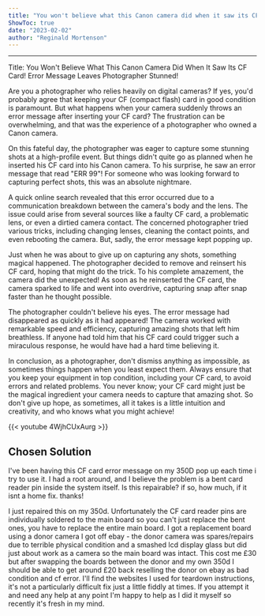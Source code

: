 ```yaml
---
title: "You won't believe what this Canon camera did when it saw its CF Card! Error message leaves photographer stunned!"
ShowToc: true 
date: "2023-02-02"
author: "Reginald Mortenson"
---
```

*****
Title: You Won't Believe What This Canon Camera Did When It Saw Its CF Card! Error Message Leaves Photographer Stunned!

Are you a photographer who relies heavily on digital cameras? If yes, you'd probably agree that keeping your CF (compact flash) card in good condition is paramount. But what happens when your camera suddenly throws an error message after inserting your CF card? The frustration can be overwhelming, and that was the experience of a photographer who owned a Canon camera.

On this fateful day, the photographer was eager to capture some stunning shots at a high-profile event. But things didn't quite go as planned when he inserted his CF card into his Canon camera. To his surprise, he saw an error message that read "ERR 99"! For someone who was looking forward to capturing perfect shots, this was an absolute nightmare.

A quick online search revealed that this error occurred due to a communication breakdown between the camera's body and the lens. The issue could arise from several sources like a faulty CF card, a problematic lens, or even a dirtied camera contact. The concerned photographer tried various tricks, including changing lenses, cleaning the contact points, and even rebooting the camera. But, sadly, the error message kept popping up.

Just when he was about to give up on capturing any shots, something magical happened. The photographer decided to remove and reinsert his CF card, hoping that might do the trick. To his complete amazement, the camera did the unexpected! As soon as he reinserted the CF card, the camera sparked to life and went into overdrive, capturing snap after snap faster than he thought possible.

The photographer couldn't believe his eyes. The error message had disappeared as quickly as it had appeared! The camera worked with remarkable speed and efficiency, capturing amazing shots that left him breathless. If anyone had told him that his CF card could trigger such a miraculous response, he would have had a hard time believing it.

In conclusion, as a photographer, don't dismiss anything as impossible, as sometimes things happen when you least expect them. Always ensure that you keep your equipment in top condition, including your CF card, to avoid errors and related problems. You never know; your CF card might just be the magical ingredient your camera needs to capture that amazing shot. So don't give up hope, as sometimes, all it takes is a little intuition and creativity, and who knows what you might achieve!

{{< youtube 4WjhCUxAurg >}} 



## Chosen Solution
 I've been having this CF card error message on my 350D pop up each time i try to use it.
I had a root around, and I believe the problem is a bent card reader pin inside the system itself.
Is this repairable? if so, how much, if it isnt a home fix.
thanks!

 I just repaired this on my 350d. Unfortunately the CF card reader pins are individually soldered to the main board so you can't just replace the bent ones, you have to replace the entire main board. I got a replacement board using a donor camera I got off ebay - the donor camera was spares/repairs due to terrible physical condition and a smashed lcd display glass but did just about work as a camera so the main board was intact. This cost me £30 but after swapping the boards between the donor and my own 350d I should be able to get around £20 back reselling the donor on ebay as bad condition and cf error.
I'll find the websites I used for teardown instructions, it's not a particularly difficult fix just a little fiddly at times. If you attempt it and need any help at any point I'm happy to help as I did it myself so recently it's fresh in my mind.




